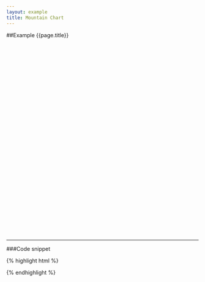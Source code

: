```yaml
---
layout: example
title: Mountain Chart
---
```


##Example {{page.title}}

<div id="placeholder" class="example-placeholder"  style="width:720px; height:500px; padding-top:0;"></div>

---

###Code snippet

{% highlight html %}
<div id="placeholder" width="600px" height="400px"></div>
<script>
var wsReader = new WSReader.WSReader().getReader();
Vizabi.Reader.extend("waffle", wsReader);

Vizabi._globals.ext_resources = {
  host: "https://waffle-server.gapminder.org",
  preloadPath: "/api/vizabi/",
  dataPath: "/api/ddf/",
  shapePath: "/preview/data/mc_precomputed_shapes.json"
}

Vizabi("MountainChart", document.getElementById("placeholder"), {
  "state": {
    "time": {
      "startOrigin": "1800",
      "endOrigin": "2015",
      "value": "2015",
      "dim": "time"
    },
    "entities": {
      "dim": "geo",
      "show": {
        "is--country": true
      }
    },
    "entities_allpossible": {
      "dim": "geo",
      "show": {
        "is--country": true
      }
    },
    "entities_colorlegend": {     
      "dim": "world_4region"
    },
    "entities_tags": {
      "dim": "tag"
    },
    "marker_allpossible": {
      "space": ["entities_allpossible"],
      "label": {
        "use": "property",
        "which": "name"
      }
    },
    "marker": {
      "space": ["entities", "time"],
      "opacityRegular": 0.8,
      "label": {
        "use": "property",
        "which": "name"
      },
      "axis_y": {
        "use": "indicator",
        "which": "population_total",
        "scaleType": "linear"
      },
      "axis_x": {
        "use": "indicator",
        "which": "income_per_person_gdppercapita_ppp_inflation_adjusted",
        "scaleType": "log",
        "domainMin": 0.11,
        "domainMax": 500,
        "tailFatX": 1.85,
        "tailCutX": 0.2,
        "tailFade": 0.7,
        "xScaleFactor": 1.039781626,
        "xScaleShift": -1.127066411
      },
      "axis_s": {
        "use": "indicator",
        "which": "gapminder_gini",
        "scaleType": "linear"
      },
      "color": {
        "use": "property",
        "which": "world_4region",
        "scaleType": "ordinal",
        "syncModels": ["marker_colorlegend", "stack", "group"]
      },
      "stack": {
        "use": "constant",
        "which": "all"
      },
      "group": {
        "use": "property",
        "which": "world_4region",
        "merge": false
      }
    },
    "marker_colorlegend": {
      "space": ["entities_colorlegend"],
      "opacityRegular": 0.8,
      "opacityHighlightDim": 0.3, 
      "label": {
        "use": "property",
        "which": "name"
      },
      "hook_rank": {
        "use": "property",
        "which": "rank"
      },
      "hook_geoshape": {
        "use": "property",
        "which": "shape_lores_svg"
      }
    },
    "marker_tags": {
      "space": ["entities_tags"],
      "label": {
        "use": "property",
        "which": "name"
      },
      "hook_parent": {
        "use": "property",
        "which": "parent"
      }
    }
  },
  "ui": {
    "datawarning": {
      "doubtDomain": [1800, 1950, 2015],
      "doubtRange": [1.0, 0.8, 0.6]
    },
    "splash": true
  },
  "data": {
    "reader": "waffle",
    "path": "https://waffle-server-dev.gapminderdev.org/api/ddf"
  },
  "locale": {
    "filePath": "/preview/data/translation/"
  },
});
</script>
{% endhighlight %}

<script defer>
var wsReader = new WSReader.WSReader().getReader();
Vizabi.Reader.extend("waffle", wsReader);

Vizabi._globals.ext_resources = {
  host: "https://waffle-server.gapminder.org",
  preloadPath: "/api/vizabi/",
  dataPath: "/api/ddf/",
  shapePath: "/preview/data/mc_precomputed_shapes.json"
}

Vizabi("MountainChart", document.getElementById("placeholder"), {
  "state": {
    "time": {
      "startOrigin": "1800",
      "endOrigin": "2015",
      "value": "2015",
      "dim": "time"
    },
    "entities": {
      "dim": "geo",
      "show": {
        "is--country": true
      }
    },
    "entities_allpossible": {
      "dim": "geo",
      "show": {
        "is--country": true
      }
    },
    "entities_colorlegend": {     
      "dim": "world_4region"
    },
    "entities_tags": {
      "dim": "tag"
    },
    "marker_allpossible": {
      "space": ["entities_allpossible"],
      "label": {
        "use": "property",
        "which": "name"
      }
    },
    "marker": {
      "space": ["entities", "time"],
      "opacityRegular": 0.8,
      "label": {
        "use": "property",
        "which": "name"
      },
      "axis_y": {
        "use": "indicator",
        "which": "population_total",
        "scaleType": "linear"
      },
      "axis_x": {
        "use": "indicator",
        "which": "income_per_person_gdppercapita_ppp_inflation_adjusted",
        "scaleType": "log",
        "domainMin": 0.11,
        "domainMax": 500,
        "tailFatX": 1.85,
        "tailCutX": 0.2,
        "tailFade": 0.7,
        "xScaleFactor": 1.039781626,
        "xScaleShift": -1.127066411
      },
      "axis_s": {
        "use": "indicator",
        "which": "gapminder_gini",
        "scaleType": "linear"
      },
      "color": {
        "use": "property",
        "which": "world_4region",
        "scaleType": "ordinal",
        "syncModels": ["marker_colorlegend", "stack", "group"]
      },
      "stack": {
        "use": "constant",
        "which": "all"
      },
      "group": {
        "use": "property",
        "which": "world_4region",
        "merge": false
      }
    },
    "marker_colorlegend": {
      "space": ["entities_colorlegend"],
      "opacityRegular": 0.8,
      "opacityHighlightDim": 0.3, 
      "label": {
        "use": "property",
        "which": "name"
      },
      "hook_rank": {
        "use": "property",
        "which": "rank"
      },
      "hook_geoshape": {
        "use": "property",
        "which": "shape_lores_svg"
      }
    },
    "marker_tags": {
      "space": ["entities_tags"],
      "label": {
        "use": "property",
        "which": "name"
      },
      "hook_parent": {
        "use": "property",
        "which": "parent"
      }
    }
  },
  "ui": {
    "datawarning": {
      "doubtDomain": [1800, 1950, 2015],
      "doubtRange": [1.0, 0.8, 0.6]
    },
    "splash": true
  },
  "data": {
    "reader": "waffle",
    "path": "https://waffle-server-dev.gapminderdev.org/api/ddf"
  },
  "locale": {
    "filePath": "/preview/data/translation/"
  },
});
</script>
